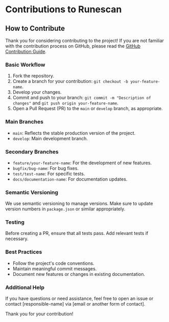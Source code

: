 # Contributions to Runescan

## How to Contribute

Thank you for considering contributing to the project! If you are not familiar with the contribution process on GitHub, please read the [GitHub Contribution Guide](https://guides.github.com/activities/contributing-to-open-source/).

### Basic Workflow

1. Fork the repository.
2. Create a branch for your contribution: `git checkout -b your-feature-name`.
3. Develop your changes.
4. Commit and push to your branch: `git commit -m "Description of changes"` and `git push origin your-feature-name`.
5. Open a Pull Request (PR) to the `main` or `develop` branch, as appropriate.

### Main Branches

- `main`: Reflects the stable production version of the project.
- `develop`: Main development branch.

### Secondary Branches

- `feature/your-feature-name`: For the development of new features.
- `bugfix/bug-name`: For bug fixes.
- `test/test-name`: For specific tests.
- `docs/documentation-name`: For documentation updates.

### Semantic Versioning

We use semantic versioning to manage versions. Make sure to update version numbers in `package.json` or similar appropriately.

### Testing

Before creating a PR, ensure that all tests pass. Add relevant tests if necessary.

### Best Practices

- Follow the project's code conventions.
- Maintain meaningful commit messages.
- Document new features or changes in existing documentation.

### Additional Help

If you have questions or need assistance, feel free to open an issue or contact [responsible-name] via [email or another form of contact].

Thank you for your contribution!
